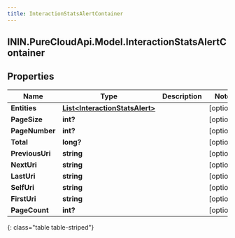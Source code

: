 ```yaml
---
title: InteractionStatsAlertContainer
---
```

## ININ.PureCloudApi.Model.InteractionStatsAlertContainer

## Properties

|Name | Type | Description | Notes|
|------------ | ------------- | ------------- | -------------|
| **Entities** | [**List&lt;InteractionStatsAlert&gt;**](InteractionStatsAlert.html) |  | [optional] |
| **PageSize** | **int?** |  | [optional] |
| **PageNumber** | **int?** |  | [optional] |
| **Total** | **long?** |  | [optional] |
| **PreviousUri** | **string** |  | [optional] |
| **NextUri** | **string** |  | [optional] |
| **LastUri** | **string** |  | [optional] |
| **SelfUri** | **string** |  | [optional] |
| **FirstUri** | **string** |  | [optional] |
| **PageCount** | **int?** |  | [optional] |
{: class="table table-striped"}



